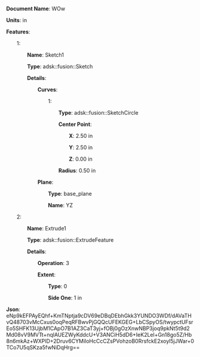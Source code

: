 **Document Name**: WOw

**Units**: in

**Features**:

&emsp;&emsp;1:

&emsp;&emsp;&emsp;&emsp;**Name**: Sketch1

&emsp;&emsp;&emsp;&emsp;**Type**: adsk::fusion::Sketch

&emsp;&emsp;&emsp;&emsp;**Details**:

&emsp;&emsp;&emsp;&emsp;&emsp;&emsp;**Curves**:

&emsp;&emsp;&emsp;&emsp;&emsp;&emsp;&emsp;&emsp;1:

&emsp;&emsp;&emsp;&emsp;&emsp;&emsp;&emsp;&emsp;&emsp;&emsp;**Type**: adsk::fusion::SketchCircle

&emsp;&emsp;&emsp;&emsp;&emsp;&emsp;&emsp;&emsp;&emsp;&emsp;**Center Point**:

&emsp;&emsp;&emsp;&emsp;&emsp;&emsp;&emsp;&emsp;&emsp;&emsp;&emsp;&emsp;**X**: 2.50 in

&emsp;&emsp;&emsp;&emsp;&emsp;&emsp;&emsp;&emsp;&emsp;&emsp;&emsp;&emsp;**Y**: 2.50 in

&emsp;&emsp;&emsp;&emsp;&emsp;&emsp;&emsp;&emsp;&emsp;&emsp;&emsp;&emsp;**Z**: 0.00 in



&emsp;&emsp;&emsp;&emsp;&emsp;&emsp;&emsp;&emsp;&emsp;&emsp;**Radius**: 0.50 in





&emsp;&emsp;&emsp;&emsp;&emsp;&emsp;**Plane**:

&emsp;&emsp;&emsp;&emsp;&emsp;&emsp;&emsp;&emsp;**Type**: base_plane

&emsp;&emsp;&emsp;&emsp;&emsp;&emsp;&emsp;&emsp;**Name**: YZ







&emsp;&emsp;2:

&emsp;&emsp;&emsp;&emsp;**Name**: Extrude1

&emsp;&emsp;&emsp;&emsp;**Type**: adsk::fusion::ExtrudeFeature

&emsp;&emsp;&emsp;&emsp;**Details**:

&emsp;&emsp;&emsp;&emsp;&emsp;&emsp;**Operation**: 3

&emsp;&emsp;&emsp;&emsp;&emsp;&emsp;**Extent**:

&emsp;&emsp;&emsp;&emsp;&emsp;&emsp;&emsp;&emsp;**Type**: 0

&emsp;&emsp;&emsp;&emsp;&emsp;&emsp;&emsp;&emsp;**Side One**: 1 in









**Json**: eNp9kEFPAyEQhf+KmTNptja9cDV69eDBqDEbhGkk3YUNDO3WDf/dAVaTHvQ48703vMcCxus0oqPeqRFBwvPjGQQcUFEKGEG+LbCSpyOS/twypctUFsrEo5SHFK13UjbM1CApO7B1AZ3CaT3yj+fOBj0gOzXnwNBP3joq9pkNt5t9d2Md08vV9MVTt+nqlAUEZWyKddcU+V3ANCiH5dD6+IeK2Lel+Gn18go5Z/Hb8n6mkAz+WXPlD+2Druv6CYMiloHcCcCZsPVohzoB0RrsfckE2xoyl5jJWar+0TCo7U5qSKza5fwNiDqHrg==

